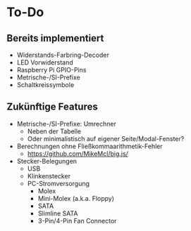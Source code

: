 # To-Do

## Bereits implementiert

- Widerstands-Farbring-Decoder
- LED Vorwiderstand
- Raspberry Pi GPIO-Pins
- Metrische-/SI-Prefixe
- Schaltkreissymbole

## Zukünftige Features

- Metrische-/SI-Prefixe: Umrechner
  - Neben der Tabelle
  - Oder minimalistisch auf eigener Seite/Modal-Fenster?
- Berechnungen ohne Fließkommaarithmetik-Fehler
  - https://github.com/MikeMcl/big.js/
- Stecker-Belegungen
  - USB
  - Klinkenstecker
  - PC-Stromversorgung
    - Molex
    - Mini-Molex (a.k.a. Floppy)
	- SATA
	- Slimline SATA
	- 3-Pin/4-Pin Fan Connector


